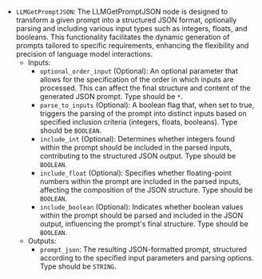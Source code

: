- `LLMGetPromptJSON`: The LLMGetPromptJSON node is designed to transform a given prompt into a structured JSON format, optionally parsing and including various input types such as integers, floats, and booleans. This functionality facilitates the dynamic generation of prompts tailored to specific requirements, enhancing the flexibility and precision of language model interactions.
    - Inputs:
        - `optional_order_input` (Optional): An optional parameter that allows for the specification of the order in which inputs are processed. This can affect the final structure and content of the generated JSON prompt. Type should be `*`.
        - `parse_to_inputs` (Optional): A boolean flag that, when set to true, triggers the parsing of the prompt into distinct inputs based on specified inclusion criteria (integers, floats, booleans). Type should be `BOOLEAN`.
        - `include_int` (Optional): Determines whether integers found within the prompt should be included in the parsed inputs, contributing to the structured JSON output. Type should be `BOOLEAN`.
        - `include_float` (Optional): Specifies whether floating-point numbers within the prompt are included in the parsed inputs, affecting the composition of the JSON structure. Type should be `BOOLEAN`.
        - `include_boolean` (Optional): Indicates whether boolean values within the prompt should be parsed and included in the JSON output, influencing the prompt's final structure. Type should be `BOOLEAN`.
    - Outputs:
        - `prompt_json`: The resulting JSON-formatted prompt, structured according to the specified input parameters and parsing options. Type should be `STRING`.
